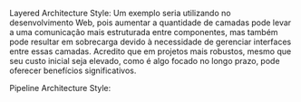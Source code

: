 Layered Architecture Style:
Um exemplo seria utilizando no desenvolvimento Web, pois aumentar a quantidade de camadas pode levar a uma comunicação
mais estruturada entre componentes, mas também pode resultar em sobrecarga devido à necessidade de gerenciar interfaces
entre essas camadas. Acredito que em projetos mais robustos, mesmo que seu custo inicial seja elevado, como é algo focado 
no longo prazo, pode oferecer benefícios significativos.

Pipeline Architecture Style:
